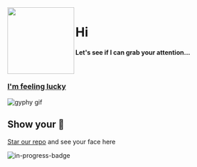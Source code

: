 <img align="left" height="150" src="https://user-images.githubusercontent.com/5083214/156877684-70d66b18-8bc3-46c2-8979-c2725767fd69.gif">

# Hi
#### Let's see if I can grab your attention...

<br/>

### [I'm feeling lucky](https://fct5mvs0s5.execute-api.us-east-2.amazonaws.com)
![gyphy gif](https://media1.giphy.com/media/42xJlYeSxV5B0XSboZ/giphy.gif?cid=bfae73220x8vp7vx89ze5g4ff7oa7wrhbnon8qbmw3karrgj&rid=giphy.gif&ct=g)

## Show your 💓
[Star our repo](https://github.com/ajorquera/ajorquera) and see your face here

![in-progress-badge](https://img.shields.io/badge/IN-PROGRESS-brightgreen)
